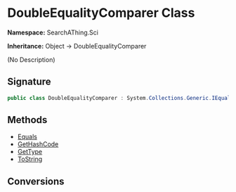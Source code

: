 # DoubleEqualityComparer Class
**Namespace:** SearchAThing.Sci

**Inheritance:** Object → DoubleEqualityComparer

(No Description)

## Signature
```csharp
public class DoubleEqualityComparer : System.Collections.Generic.IEqualityComparer<double>
```
## Methods
- [Equals](DoubleEqualityComparer/Equals.md)
- [GetHashCode](DoubleEqualityComparer/GetHashCode.md)
- [GetType](DoubleEqualityComparer/GetType.md)
- [ToString](DoubleEqualityComparer/ToString.md)
## Conversions
